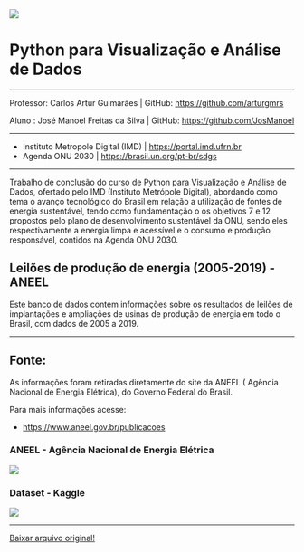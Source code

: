 <img src = "https://github.com/JosManoel/ANEEL_Dataset_2005-2019/blob/main/images/image.png">

# Python para Visualização e Análise de Dados
---

Professor: Carlos Artur Guimarães       | GitHub: https://github.com/arturgmrs

Aluno    : José Manoel Freitas da Silva | GitHub: https://github.com/JosManoel

---
* Instituto Metropole Digital (IMD) | https://portal.imd.ufrn.br 
* Agenda ONU 2030 | https://brasil.un.org/pt-br/sdgs

---

Trabalho de conclusão do curso de Python para Visualização e Análise de Dados, ofertado pelo IMD (Instituto Metrópole Digital), abordando como tema o avanço tecnológico do Brasil em relação a utilização de fontes de energia sustentável, tendo como fundamentação o os objetivos 7 e 12 propostos pelo plano de desenvolvimento sustentável da ONU, sendo eles respectivamente a energia limpa e acessível e o consumo e produção responsável, contidos na Agenda ONU 2030.


## Leilões de produção de energia (2005-2019) - ANEEL

Este banco de dados contem informações sobre os resultados de leilões de implantações e ampliações de usinas de produção de energia em todo o Brasil, com dados de 2005 a 2019.

---

## Fonte:

As informações foram retiradas diretamente do site da ANEEL ( Agência Nacional de Energia Elétrica), do Governo Federal do Brasil.

Para mais informações acesse: 
* https://www.aneel.gov.br/publicacoes

 
### ANEEL - Agência Nacional de Energia Elétrica
 <a href="https://www.aneel.gov.br/"><img src="https://github.com/JosManoel/ANEEL_Dataset_2005-2019/blob/main/images/ANEEL_logo.png" class="homeANEEL"></a>
### Dataset - Kaggle
 <a href="https://www.kaggle.com/josemanoel/leiles-de-produo-de-energia-20052019-aneel"><img src="https://github.com/JosManoel/ANEEL_Dataset_2005-2019/blob/main/images/kaggle_logo.png" class="Kaggle_dataset"></a>
 
---

<a Class = "DataBase" href= "https://www.aneel.gov.br/documents/654791/20589082/CEL_Resultados_Leil%C3%B5es_Gera%C3%A7%C3%A3o_2005a2019_29+10+2019r1/b56f496f-92d1-3905-b57e-2dedbde2738a?version=1.1">Baixar arquivo original! </a>

